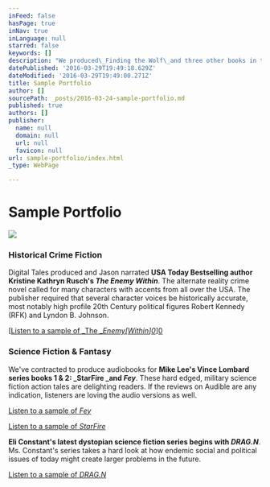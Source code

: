 ```yaml
---
inFeed: false
hasPage: true
inNav: true
inLanguage: null
starred: false
keywords: []
description: "We produced\_Finding the Wolf\_and three other books in the Dragon Hoard fantasy series as subcontractor for RedPlanet Audiobooks. The works called for many characters with accents from a wide range of European countries."
datePublished: '2016-03-29T19:49:18.629Z'
dateModified: '2016-03-29T19:49:00.271Z'
title: Sample Portfolio
author: []
sourcePath: _posts/2016-03-24-sample-portfolio.md
published: true
authors: []
publisher:
  name: null
  domain: null
  url: null
  favicon: null
url: sample-portfolio/index.html
_type: WebPage

---
```

# Sample Portfolio
![](https://s3-us-west-2.amazonaws.com/the-grid-img/p/99fc6da0caeb3125ed737d6902d62b8a646e9bdd.jpg)

### Historical Crime Fiction

Digital Tales produced and Jason narrated **USA Today Bestselling author Kristine Kathryn Rusch's _The Enemy Within_**. The alternate reality crime novel called for many characters with accents from all over the USA. The publisher required that several character voices be historically accurate, most notably high profile 20th Century political figures Robert Kennedy (RFK) and Lyndon B. Johnson. 

[[Listen to a sample of _The _][1]_[Enemy][2][[Within][1]][0]_][0]

### Science Fiction & Fantasy

We've contracted to produce audiobooks for **Mike Lee's Vince Lombard series books 1 & 2: _StarFire _and _Fey_**. These hard edged, military science fiction action tales are delighting readers. If the reviews on Audible are any indication, listeners are loving the audio versions as well.

[Listen to a sample of _Fey_][3]  

[Listen to a sample of _StarFire_][4]

**Eli Constant's latest dystopian science fiction series begins with _DRAG.N_**. Ms. Constant's series takes a hard look at how endemic social and political issues of today might create larger problems in the future.

[Listen to a sample of _DRAG.N_][5]  


[0]: href
[1]: %20http:=
[2]: null
[3]: http://www.audible.com/pd/Sci-Fi-Fantasy/Fey-Audiobook/B016E9OV4G/
[4]: http://www.audible.com/pd/Sci-Fi-Fantasy/StarFire-Audiobook/B00MNOERQE/
[5]: http://www.audible.com/pd/Sci-Fi-Fantasy/DRAGN-Audiobook/B00NX1WCUO/